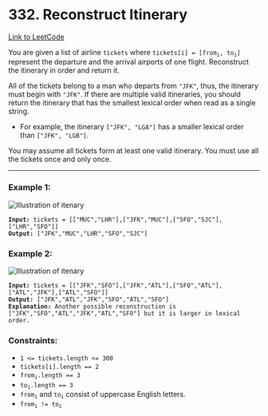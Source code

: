 # 332. Reconstruct Itinerary

[Link to LeetCode](https://leetcode.com/problems/reconstruct-itinerary/)

You are given a list of airline `tickets` where <code>tickets[i] = [from<sub>i</sub>, to<sub>i</sub>]</code> represent the departure and the arrival airports of one flight. Reconstruct the itinerary in order and return it.

All of the tickets belong to a man who departs from `"JFK"`, thus, the itinerary must begin with `"JFK"`. If there are multiple valid itineraries, you should return the itinerary that has the smallest lexical order when read as a single string.

* For example, the itinerary `["JFK", "LGA"]` has a smaller lexical order than `["JFK", "LGB"]`.

You may assume all tickets form at least one valid itinerary. You must use all the tickets once and only once.

---

### Example 1:

![Illustration of itenary](https://assets.leetcode.com/uploads/2021/03/14/itinerary1-graph.jpg)

<pre><code><strong>Input:</strong> tickets = [["MUC","LHR"],["JFK","MUC"],["SFO","SJC"],["LHR","SFO"]]
<strong>Output:</strong> ["JFK","MUC","LHR","SFO","SJC"]</code></pre>

### Example 2:

![Illustration of itenary](https://assets.leetcode.com/uploads/2021/03/14/itinerary2-graph.jpg)

<pre><code><strong>Input:</strong> tickets = [["JFK","SFO"],["JFK","ATL"],["SFO","ATL"],["ATL","JFK"],["ATL","SFO"]]
<strong>Output:</strong> ["JFK","ATL","JFK","SFO","ATL","SFO"]
<strong>Explanation:</strong> Another possible reconstruction is ["JFK","SFO","ATL","JFK","ATL","SFO"] but it is larger in lexical order.</code></pre>

### Constraints:

* `1 <= tickets.length <= 300`
* `tickets[i].length == 2`
* <code>from<sub>i</sub>.length == 3</code>
* <code>to<sub>i</sub>.length == 3</code>
* <code>from<sub>i</sub></code> and <code>to<sub>i</sub></code> consist of uppercase English letters.
* <code>from<sub>i</sub> != to<sub>i</sub></code>